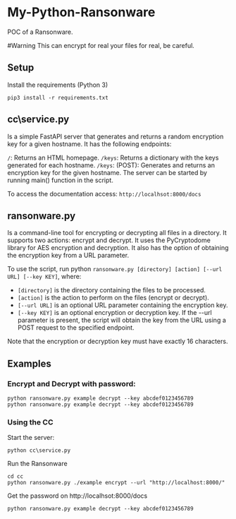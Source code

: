 # My-Python-Ransonware
POC of a Ransonware.

#Warning
This can encrypt for real your files for real, be careful.

## Setup
Install the requirements (Python 3)
```
pip3 install -r requirements.txt
```

## cc\service.py 
Is a simple FastAPI server that generates and returns a random encryption key for a given hostname. 
It has the following endpoints:

`/`: Returns an HTML homepage.
`/keys`: Returns a dictionary with the keys generated for each hostname.
`/keys`: (POST): Generates and returns an encryption key for the given hostname.
The server can be started by running main() function in the script.

To access the documentation access: `http://localhsot:8000/docs`

## ransonware.py
Is a command-line tool for encrypting or decrypting all files in a directory. 
It supports two actions: encrypt and decrypt. 
It uses the PyCryptodome library for AES encryption and decryption. 
It also has the option of obtaining the encryption key from a URL parameter.

To use the script, run python `ransonware.py [directory] [action] [--url URL] [--key KEY]`, where:
- `[directory]` is the directory containing the files to be processed.
- `[action]` is the action to perform on the files (encrypt or decrypt).
- `[--url URL]` is an optional URL parameter containing the encryption key.
- `[--key KEY]` is an optional encryption or decryption key.
If the --url parameter is present, the script will obtain the key from the URL using a POST request to the specified endpoint.

Note that the encryption or decryption key must have exactly 16 characters.

## Examples
### Encrypt and Decrypt with password:
````
python ransonware.py example decrypt --key abcdef0123456789   
python ransonware.py example decrypt --key abcdef0123456789          
````

### Using the CC
Start the server:
```
python cc\service.py
```

Run the Ransonware 
```
cd cc
python ransonware.py ./example encrypt --url "http://localhost:8000/"
```

Get the password on http://localhsot:8000/docs
```
python ransonware.py example decrypt --key abcdef0123456789   
```